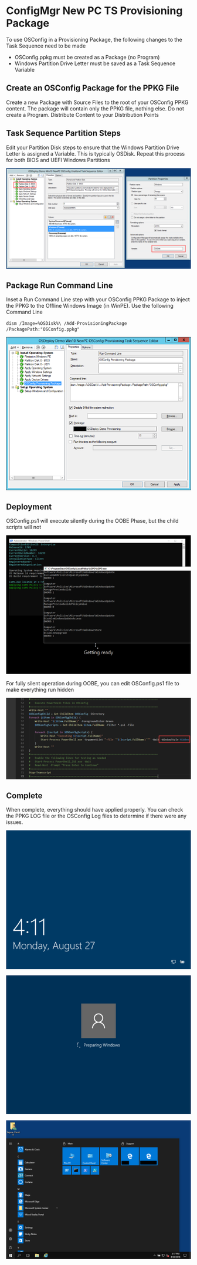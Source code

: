 # ConfigMgr New PC TS Provisioning Package

To use OSConfig in a Provisioning Package, the following changes to the Task Sequence need to be made

* OSConfig.ppkg must be created as a Package \(no Program\)
* Windows Partition Drive Letter must be saved as a Task Sequence Variable

## Create an OSConfig Package for the PPKG File

Create a new Package with Source Files to the root of your OSConfig PPKG content.  The package will contain only the PPKG file, nothing else.  Do not create a Program.  Distribute Content to your Distribution Points

## Task Sequence Partition Steps

Edit your Partition Disk steps to ensure that the Windows Partition Drive Letter is assigned a Variable.  This is typically OSDisk.  Repeat this process for both BIOS and UEFI Windows Partitions

![](../../.gitbook/assets/2018-08-27_14-01-01.png)

## Package Run Command Line

Inset a Run Command Line step with your OSConfig PPKG Package to inject the PPKG to the Offline Windows Image \(in WinPE\).  Use the following Command Line

```text
dism /Image=%OSDisk%\ /Add-ProvisioningPackage /PackagePath:"OSConfig.ppkg"
```

![](../../.gitbook/assets/2018-08-27_15-55-55.png)

## Deployment

OSConfig.ps1 will execute silently during the OOBE Phase, but the child scripts will not

![](../../.gitbook/assets/2018-08-27_16-06-35.png)

For fully silent operation during OOBE, you can edit OSConfig.ps1 file to make everything run hidden

![](../../.gitbook/assets/2018-08-27_16-05-56.png)

## Complete

When complete, everything should have applied properly.  You can check the PPKG LOG file or the OSConfig Log files to determine if there were any issues.

![](../../.gitbook/assets/2018-08-27_16-11-18.png)

![](../../.gitbook/assets/2018-08-30_15-16-30.png)

![The Support Group is from the Domain GPO](../../.gitbook/assets/2018-08-30_15-17-46.png)



